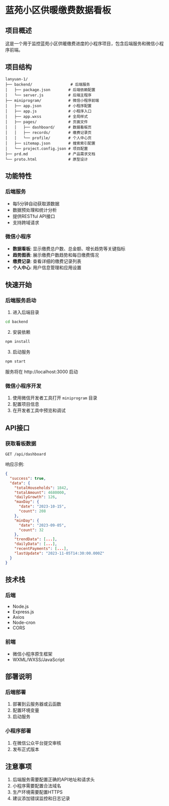 # 蓝苑小区供暖缴费数据看板

## 项目概述

这是一个用于监控蓝苑小区供暖缴费进度的小程序项目，包含后端服务和微信小程序前端。

## 项目结构

```
lanyuan-1/
├── backend/                 # 后端服务
│   ├── package.json        # 后端依赖配置
│   └── server.js           # 后端主程序
├── miniprogram/            # 微信小程序前端
│   ├── app.json            # 小程序配置
│   ├── app.js              # 小程序入口
│   ├── app.wxss            # 全局样式
│   ├── pages/              # 页面文件
│   │   ├── dashboard/      # 数据看板页
│   │   ├── records/        # 缴费记录页
│   │   └── profile/        # 个人中心页
│   ├── sitemap.json        # 搜索索引配置
│   └── project.config.json # 项目配置
├── prd.md                  # 产品需求文档
└── proto.html              # 原型设计
```

## 功能特性

### 后端服务
- 每5分钟自动获取源数据
- 数据预处理和统计分析
- 提供RESTful API接口
- 支持跨域请求

### 微信小程序
- **数据看板**: 显示缴费总户数、总金额、增长趋势等关键指标
- **趋势图表**: 展示缴费户数趋势和每日缴费情况
- **缴费记录**: 查看详细的缴费记录列表
- **个人中心**: 用户信息管理和应用设置

## 快速开始

### 后端服务启动

1. 进入后端目录
```bash
cd backend
```

2. 安装依赖
```bash
npm install
```

3. 启动服务
```bash
npm start
```

服务将在 http://localhost:3000 启动

### 微信小程序开发

1. 使用微信开发者工具打开 `miniprogram` 目录
2. 配置项目信息
3. 在开发者工具中预览和调试

## API接口

### 获取看板数据
```
GET /api/dashboard
```

响应示例:
```json
{
  "success": true,
  "data": {
    "totalHouseholds": 1842,
    "totalAmount": 4680000,
    "dailyGrowth": 126,
    "maxDay": {
      "date": "2023-10-15",
      "count": 208
    },
    "minDay": {
      "date": "2023-09-05",
      "count": 32
    },
    "trendData": [...],
    "dailyData": [...],
    "recentPayments": [...],
    "lastUpdate": "2023-11-05T14:30:00.000Z"
  }
}
```

## 技术栈

### 后端
- Node.js
- Express.js
- Axios
- Node-cron
- CORS

### 前端
- 微信小程序原生框架
- WXML/WXSS/JavaScript

## 部署说明

### 后端部署
1. 部署到云服务器或云函数
2. 配置环境变量
3. 启动服务

### 小程序部署
1. 在微信公众平台提交审核
2. 发布正式版本

## 注意事项

1. 后端服务需要配置正确的API地址和请求头
2. 小程序需要配置合法域名
3. 生产环境需要配置HTTPS
4. 建议添加错误监控和日志记录